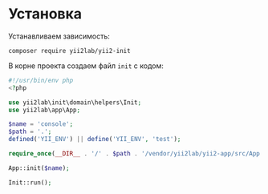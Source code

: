 Установка
===

Устанавливаем зависимость:

```
composer require yii2lab/yii2-init
```

В корне проекта создаем файл `init` с кодом:

```php
#!/usr/bin/env php
<?php

use yii2lab\init\domain\helpers\Init;
use yii2lab\app\App;

$name = 'console';
$path = '.';
defined('YII_ENV') || define('YII_ENV', 'test');

require_once(__DIR__ . '/' . $path . '/vendor/yii2lab/yii2-app/src/App.php');

App::init($name);

Init::run();
```
